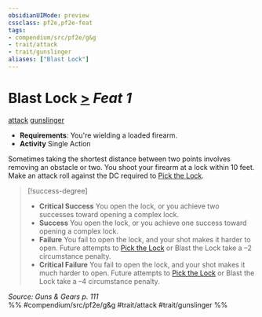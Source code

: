 ```yaml
---
obsidianUIMode: preview
cssclass: pf2e,pf2e-feat
tags:
- compendium/src/pf2e/g&g
- trait/attack
- trait/gunslinger
aliases: ["Blast Lock"]
---
```

# Blast Lock  [>](rules/core-rulebook/chapter-9-playing-the-game.md#Actions "Single Action") *Feat 1*  
[attack](rules/traits/attack.md "Attack Combat Trait")  [gunslinger](rules/traits/gunslinger-g-g.md "Gunslinger Class Trait")  

- **Requirements**: You're wielding a loaded firearm.
- **Activity** Single Action

Sometimes taking the shortest distance between two points involves removing an obstacle or two. You shoot your firearm at a lock within 10 feet. Make an attack roll against the DC required to [Pick the Lock](rules/actions/pick-a-lock.md).

> [!success-degree] 
> - **Critical Success** You open the lock, or you achieve two successes toward opening a complex lock.
> - **Success** You open the lock, or you achieve one success toward opening a complex lock.
> - **Failure** You fail to open the lock, and your shot makes it harder to open. Future attempts to [Pick the Lock](rules/actions/pick-a-lock.md) or Blast the Lock take a –2 circumstance penalty.
> - **Critical Failure** You fail to open the lock, and your shot makes it much harder to open. Future attempts to [Pick the Lock](rules/actions/pick-a-lock.md) or Blast the Lock take a –4 circumstance penalty.

*Source: Guns & Gears p. 111*  
%% #compendium/src/pf2e/g&g #trait/attack #trait/gunslinger %%